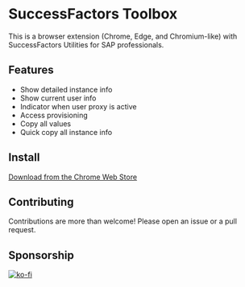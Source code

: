 # SuccessFactors Toolbox

This is a browser extension (Chrome, Edge, and Chromium-like) with SuccessFactors Utilities for SAP professionals.

## Features

- Show detailed instance info
- Show current user info
- Indicator when user proxy is active
- Access provisioning
- Copy all values
- Quick copy all instance info

## Install

[Download from the Chrome Web Store](https://chromewebstore.google.com/detail/successfactors-toolbox/kfikhefhndimbpgkcdnjellknijdodch)

## Contributing

Contributions are more than welcome! Please open an issue or a pull request.

## Sponsorship

[![ko-fi](https://ko-fi.com/img/githubbutton_sm.svg)](https://ko-fi.com/M4M7694D5)
